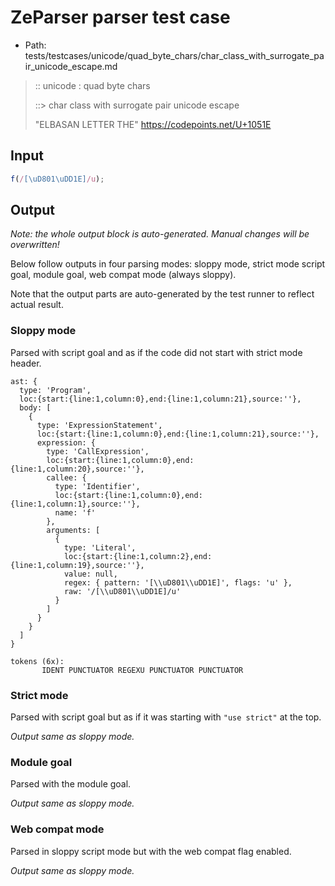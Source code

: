 # ZeParser parser test case

- Path: tests/testcases/unicode/quad_byte_chars/char_class_with_surrogate_pair_unicode_escape.md

> :: unicode : quad byte chars
>
> ::> char class with surrogate pair unicode escape
>
> "ELBASAN LETTER THE" https://codepoints.net/U+1051E

## Input

`````js
f(/[\uD801\uDD1E]/u);
`````

## Output

_Note: the whole output block is auto-generated. Manual changes will be overwritten!_

Below follow outputs in four parsing modes: sloppy mode, strict mode script goal, module goal, web compat mode (always sloppy).

Note that the output parts are auto-generated by the test runner to reflect actual result.

### Sloppy mode

Parsed with script goal and as if the code did not start with strict mode header.

`````
ast: {
  type: 'Program',
  loc:{start:{line:1,column:0},end:{line:1,column:21},source:''},
  body: [
    {
      type: 'ExpressionStatement',
      loc:{start:{line:1,column:0},end:{line:1,column:21},source:''},
      expression: {
        type: 'CallExpression',
        loc:{start:{line:1,column:0},end:{line:1,column:20},source:''},
        callee: {
          type: 'Identifier',
          loc:{start:{line:1,column:0},end:{line:1,column:1},source:''},
          name: 'f'
        },
        arguments: [
          {
            type: 'Literal',
            loc:{start:{line:1,column:2},end:{line:1,column:19},source:''},
            value: null,
            regex: { pattern: '[\\uD801\\uDD1E]', flags: 'u' },
            raw: '/[\\uD801\\uDD1E]/u'
          }
        ]
      }
    }
  ]
}

tokens (6x):
       IDENT PUNCTUATOR REGEXU PUNCTUATOR PUNCTUATOR
`````

### Strict mode

Parsed with script goal but as if it was starting with `"use strict"` at the top.

_Output same as sloppy mode._

### Module goal

Parsed with the module goal.

_Output same as sloppy mode._

### Web compat mode

Parsed in sloppy script mode but with the web compat flag enabled.

_Output same as sloppy mode._
